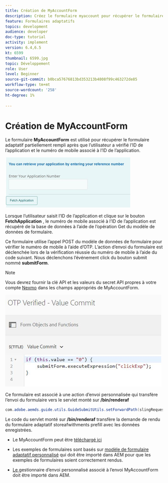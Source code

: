```yaml
---
title: Création de MyAccountForm
description: Créez le formulaire myaccount pour récupérer le formulaire partiellement rempli lors de la vérification réussie de l’ID de l’application et du numéro de téléphone.
feature: Formulaires adaptatifs
topics: development
audience: developer
doc-type: tutorial
activity: implement
version: 6.4,6.5
kt: 6599
thumbnail: 6599.jpg
topic: Développement
role: User
level: Beginner
source-git-commit: b0bca57676813bd353213b4808f99c463272de85
workflow-type: tm+mt
source-wordcount: '258'
ht-degree: 1%

---
```




# Création de MyAccountForm

Le formulaire **MyAccountForm** est utilisé pour récupérer le formulaire adaptatif partiellement rempli après que l’utilisateur a vérifié l’ID de l’application et le numéro de mobile associé à l’ID de l’application.

![mon formulaire de compte](assets/6599.JPG)

Lorsque l’utilisateur saisit l’ID de l’application et clique sur le bouton **FetchApplication** , le numéro de mobile associé à l’ID de l’application est récupéré de la base de données à l’aide de l’opération Get du modèle de données de formulaire.

Ce formulaire utilise l’appel POST du modèle de données de formulaire pour vérifier le numéro de mobile à l’aide d’OTP. L’action d’envoi du formulaire est déclenchée lors de la vérification réussie du numéro de mobile à l’aide du code suivant. Nous déclenchons l’événement click du bouton submit nommé **submitForm**.

>[!NOTE]
> Vous devrez fournir la clé API et les valeurs du secret API propres à votre compte [Nexmo](https://dashboard.nexmo.com/) dans les champs appropriés de MyAccountForm.

![trigger-submit](assets/trigger-submit.JPG)



Ce formulaire est associé à une action d’envoi personnalisée qui transfère l’envoi du formulaire vers le servlet monté sur **/bin/renderaf**

```java
com.adobe.aemds.guide.utils.GuideSubmitUtils.setForwardPath(slingRequest,"/bin/renderaf",null,null);
```

Le code du servlet monté sur **/bin/renderaf** transfère la demande de rendu du formulaire adaptatif storeafwithments prefill avec les données enregistrées.


* Le MyAccountForm peut être [téléchargé ici](assets/my-account-form.zip)

* Les exemples de formulaires sont basés sur [modèle de formulaire adaptatif personnalisé](assets/custom-template-with-page-component.zip) qui doit être importé dans AEM pour que les exemples de formulaires soient correctement rendus.

* [Le ](assets/custom-submit-my-account-form.zip) gestionnaire d’envoi personnalisé associé à l’envoi MyAccountForm doit être importé dans AEM.
